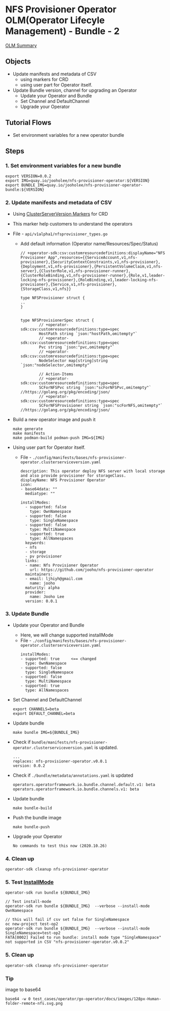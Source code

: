 # NFS Provisioner Operator OLM(Operator Lifecyle Management) - Bundle - 2
[OLM Summary](Tutorial-6-Operator-OLM-Summary.md#Bundle)

## Objects
- Update manifests and metadata of CSV 
  - using markers for CRD
  - using user part for Operator itself.
- Update Bundle version, channel for upgrading an Operator
  - Update your Operator and Bundle
  - Set Channel and DefaultChannel
  - Upgrade your Operator


## Tutorial Flows
- Set environment variables for a new operator bundle



## Steps

### 1. Set environment variables for a new bundle

~~~
export VERSION=0.0.2
export IMG=quay.io/jooholee/nfs-provisioner-operator:${VERSION}
export BUNDLE_IMG=quay.io/jooholee/nfs-provisioner-operator-bundle:${VERSION}
~~~

### 2. Update manifests and metadata of CSV 
- Using  [ClusterServerVersion Markers](https://sdk.operatorframework.io/cs/building-operators/golang/references/markers/) for CRD
- This marker help customers to understand the operators
- File - `api/v1alpha1/nfsprovisioner_types.go`
  - Add default information (Operator name/Resources/Spec/Status)
    ~~~
    // +operator-sdk:csv:customresourcedefinitions:displayName="NFS Provisioner App",resources={{ServiceAccount,v1,nfs-provisioner},{SecurityContextConstraints,v1,nfs-provisioner},{Deployment,v1,nfs-provisioner},{PersistentVolumeClaim,v1,nfs-server},{ClusterRole,v1,nfs-provisioner-runner},{ClusterRoleBinding,v1,nfs-provisioner-runner},{Role,v1,leader-locking-nfs-provisioner},{RoleBinding,v1,leader-locking-nfs-provisioner},{Service,v1,nfs-provisioner},{StorageClass,v1,nfs}}

    type NFSProvisioner struct {
    ..
    }


    type NFSProvisionerSpec struct {
            // +operator-sdk:csv:customresourcedefinitions:type=spec
            HostPath string `json:"hostPath,omitempty"`
            // +operator-sdk:csv:customresourcedefinitions:type=spec
            Pvc string `json:"pvc,omitempty"`
            // +operator-sdk:csv:customresourcedefinitions:type=spec
            NodeSelector map[string]string `json:"nodeSelector,omitempty"`

            // Action-Items
            // +operator-sdk:csv:customresourcedefinitions:type=spec
            SCForNFSPvc string `json:"scForNFSPvc,omitempty"` //https://golang.org/pkg/encoding/json/
            // +operator-sdk:csv:customresourcedefinitions:type=spec
            SCForNFSProvisioner string `json:"scForNFS,omitempty"` //https://golang.org/pkg/encoding/json/
     ~~~

- Build a new operator image and push it
  ~~~
  make generate 
  make manifests
  make podman-build podman-push IMG=${IMG}
  ~~~
  

- Using user part for Operator itself.
  - File - `./config/manifests/bases/nfs-provisioner-operator.clusterserviceversion.yaml`
    ~~~
    description: This operator deploy NFS server with local storage and also provide provisioner for storageClass.
    displayName: NFS Provisioner Operator
    icon:
    - base64data: ""
      mediatype: ""

    installModes:
      - supported: false
        type: OwnNamespace
      - supported: false
        type: SingleNamespace
      - supported: false
        type: MultiNamespace
      - supported: true
        type: AllNamespaces
      keywords:
      - nfs
      - storage
      - pv provisioner
      links:
      - name: Nfs Provisioner Operator
        url: https://github.com/jooho/nfs-provisioner-operator
      maintainers:
      - email: ljhiyh@gmail.com
        name: jooho
      maturity: alpha
      provider:
        name: Jooho Lee
      version: 0.0.1
    ~~~

### 3. Update Bundle 
- Update your Operator and Bundle 
  - Here, we will change supported installMode 
  - File - `./config/manifests/bases/nfs-provisioner-operator.clusterserviceversion.yaml`
    ~~~
    installModes:
    - supported: true     <== changed 
      type: OwnNamespace
    - supported: false
      type: SingleNamespace
    - supported: false
      type: MultiNamespace
    - supported: true
      type: AllNamespaces
    ~~~

- Set Channel and DefaultChannel
  ~~~
  export CHANNELS=beta
  export DEFAULT_CHANNEL=beta
  ~~~

- Update bundle 
  ~~~
  make bundle IMG=${BUNDLE_IMG}
  ~~~

- Check if `bundle/manifests/nfs-provisioner-operator.clusterserviceversion.yaml` is updated.
  ~~~
  ...
  replaces: nfs-provisioner-operator.v0.0.1
  version: 0.0.2
  ~~~

- Check if `./bundle/metadata/annotations.yaml` is updated
  ~~~
  operators.operatorframework.io.bundle.channel.default.v1: beta
  operators.operatorframework.io.bundle.channels.v1: beta
  ~~~

- Update bundle 
  ~~~
  make bundle-build 
  ~~~

- Push the bundle image
  ~~~
  make bundle-push  
  ~~~

- Upgrade your Operator
  ~~~
  No commands to test this now (2020.10.26)
  ~~~

### 4. Clean up
~~~
operator-sdk cleanup nfs-provisioner-operator
~~~


### 5. Test [InstallMode](https://github.com/operator-framework/operator-lifecycle-manager/blob/4197455/Documentation/design/building-your-csv.md#operator-metadata)
~~~
operator-sdk run bundle ${BUNDLE_IMG}

// Test install-mode
operator-sdk run bundle ${BUNDLE_IMG}  --verbose --install-mode OwnNamespace

// this will fail if csv set false for SingleNamespace
oc new-project test-op2
operator-sdk run bundle ${BUNDLE_IMG}  --verbose --install-mode SingleNamespace=test-op2
FATA[0002] Failed to run bundle: install mode type "SingleNamespace" not supported in CSV "nfs-provisioner-operator.v0.0.2"
~~~


### 5. Clean up
~~~
operator-sdk cleanup nfs-provisioner-operator
~~~




### Tip
image to base64
~~~
base64 -w 0 test_cases/operator/go-operator/docs/images/128px-Human-folder-remote-nfs.svg.png
~~~